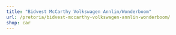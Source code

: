 ```yaml
---
title: "Bidvest McCarthy Volkswagen Annlin/Wonderboom"
url: /pretoria/bidvest-mccarthy-volkswagen-annlin-wonderboom/
shop: car
---
```

